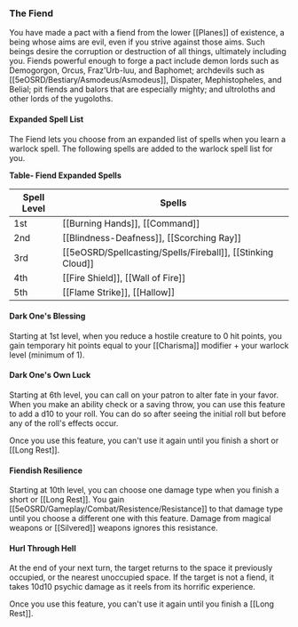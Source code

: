 ### The Fiend

You have made a pact with a fiend from the lower [[Planes]] of existence, a being whose aims are evil, even if you strive against those aims. Such beings desire the corruption or destruction of all things, ultimately including you. Fiends powerful enough to forge a pact include demon lords such as Demogorgon, Orcus, Fraz'Urb-luu, and Baphomet; archdevils such as [[5eOSRD/Bestiary/Asmodeus/Asmodeus]], Dispater, Mephistopheles, and Belial; pit fiends and balors that are especially mighty; and ultroloths and other lords of the yugoloths.

#### Expanded Spell List

The Fiend lets you choose from an expanded list of spells when you learn a warlock spell. The following spells are added to the warlock spell list for you.

**Table- Fiend Expanded Spells**

| Spell Level | Spells                                                      |
| ----------- | ----------------------------------------------------------- |
| 1st         | [[Burning Hands]], [[Command]]                              |
| 2nd         | [[Blindness-Deafness]], [[Scorching Ray]]                   |
| 3rd         | [[5eOSRD/Spellcasting/Spells/Fireball]], [[Stinking Cloud]] |
| 4th         | [[Fire Shield]], [[Wall of Fire]]                           |
| 5th         | [[Flame Strike]], [[Hallow]]                                |

#### Dark One's Blessing

Starting at 1st level, when you reduce a hostile creature to 0 hit points, you gain temporary hit points equal to your [[Charisma]] modifier + your warlock level (minimum of 1).

#### Dark One's Own Luck

Starting at 6th level, you can call on your patron to alter fate in your favor. When you make an ability check or a saving throw, you can use this feature to add a d10 to your roll. You can do so after seeing the initial roll but before any of the roll's effects occur.

Once you use this feature, you can't use it again until you finish a short or [[Long Rest]].

#### Fiendish Resilience

Starting at 10th level, you can choose one damage type when you finish a short or [[Long Rest]]. You gain [[5eOSRD/Gameplay/Combat/Resistence/Resistance]] to that damage type until you choose a different one with this feature. Damage from magical weapons or [[Silvered]] weapons ignores this resistance.

#### Hurl Through Hell


At the end of your next turn, the target returns to the space it previously occupied, or the nearest unoccupied space. If the target is not a fiend, it takes 10d10 psychic damage as it reels from its horrific experience.

Once you use this feature, you can't use it again until you finish a [[Long Rest]].